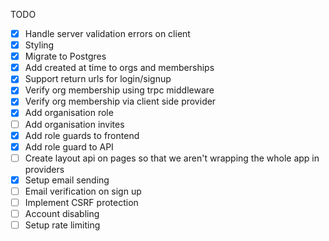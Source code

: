 TODO

- [x] Handle server validation errors on client
- [x] Styling
- [x] Migrate to Postgres
- [x] Add created at time to orgs and memberships
- [x] Support return urls for login/signup
- [x] Verify org membership using trpc middleware
- [x] Verify org membership via client side provider
- [x] Add organisation role
- [ ] Add organisation invites
- [x] Add role guards to frontend
- [x] Add role guard to API
- [ ] Create layout api on pages so that we aren't wrapping the whole app in providers
- [x] Setup email sending
- [ ] Email verification on sign up
- [ ] Implement CSRF protection
- [ ] Account disabling
- [ ] Setup rate limiting
